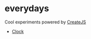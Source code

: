 # everydays
Cool experiments powered by [CreateJS](http://createjs.com)

- [Clock](http://herebefrogs.github.io/everydays/clock.html)
